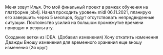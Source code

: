 Меня зовут Илья. Это мой финальный проект в рамках обучения на платформе job4j.
Начал проходить уровень midl 06.11.2021, планирую его завершить через 5 месяцов, будут отсутствовать 
непредвиденные ситуации. Постоянство усилий на большом промежутке времени приводит к результату.

Создание ветки из IDEA.
(Добавил изменения)
Хочу откатить изменения
Дважды
Вношу изменения для временного хранения
еще вношу изменения (2й круг)